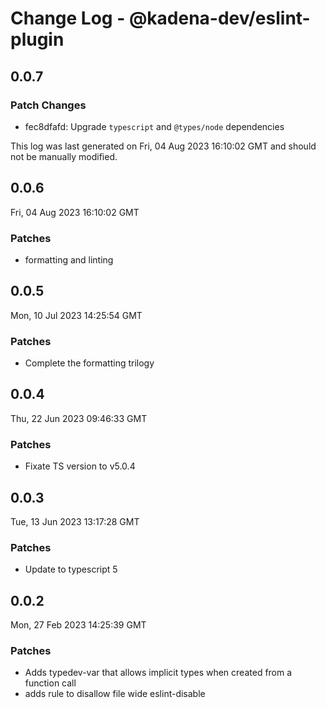 # Change Log - @kadena-dev/eslint-plugin

## 0.0.7

### Patch Changes

- fec8dfafd: Upgrade `typescript` and `@types/node` dependencies

This log was last generated on Fri, 04 Aug 2023 16:10:02 GMT and should not be
manually modified.

## 0.0.6

Fri, 04 Aug 2023 16:10:02 GMT

### Patches

- formatting and linting

## 0.0.5

Mon, 10 Jul 2023 14:25:54 GMT

### Patches

- Complete the formatting trilogy

## 0.0.4

Thu, 22 Jun 2023 09:46:33 GMT

### Patches

- Fixate TS version to v5.0.4

## 0.0.3

Tue, 13 Jun 2023 13:17:28 GMT

### Patches

- Update to typescript 5

## 0.0.2

Mon, 27 Feb 2023 14:25:39 GMT

### Patches

- Adds typedev-var that allows implicit types when created from a function call
- adds rule to disallow file wide eslint-disable
